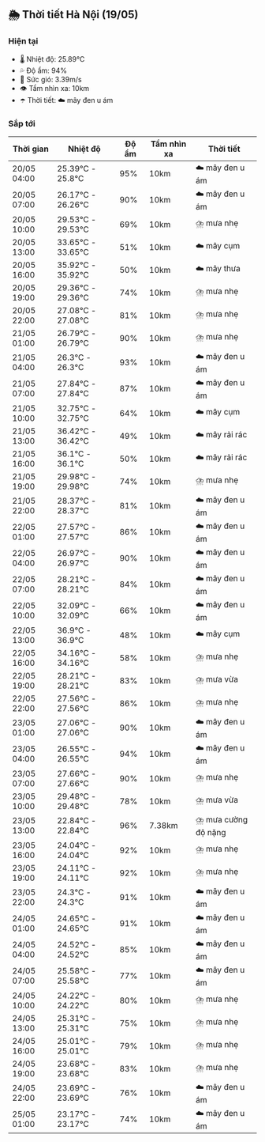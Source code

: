 ## 🌦️ Thời tiết Hà Nội (19/05)

### Hiện tại

- 🌡️ Nhiệt độ: 25.89℃
- 💦 Độ ẩm: 94%
- 💨 Sức gió: 3.39m/s
- 👁️ Tầm nhìn xa: 10km
- ☂️ Thời tiết: ☁️ mây đen u ám

### Sắp tới

| Thời gian | Nhiệt độ | Độ ẩm | Tầm nhìn xa | Thời tiết |
| --- | --- | --- | --- | --- |
| 20/05 04:00 | 25.39℃ - 25.8℃ | 95% | 10km | ☁️ mây đen u ám |
| 20/05 07:00 | 26.17℃ - 26.26℃ | 90% | 10km | ☁️ mây đen u ám |
| 20/05 10:00 | 29.53℃ - 29.53℃ | 69% | 10km | ⛈️ mưa nhẹ |
| 20/05 13:00 | 33.65℃ - 33.65℃ | 51% | 10km | ☁️ mây cụm |
| 20/05 16:00 | 35.92℃ - 35.92℃ | 50% | 10km | ☁️ mây thưa |
| 20/05 19:00 | 29.36℃ - 29.36℃ | 74% | 10km | ⛈️ mưa nhẹ |
| 20/05 22:00 | 27.08℃ - 27.08℃ | 81% | 10km | ⛈️ mưa nhẹ |
| 21/05 01:00 | 26.79℃ - 26.79℃ | 90% | 10km | ⛈️ mưa nhẹ |
| 21/05 04:00 | 26.3℃ - 26.3℃ | 93% | 10km | ☁️ mây đen u ám |
| 21/05 07:00 | 27.84℃ - 27.84℃ | 87% | 10km | ☁️ mây đen u ám |
| 21/05 10:00 | 32.75℃ - 32.75℃ | 64% | 10km | ☁️ mây cụm |
| 21/05 13:00 | 36.42℃ - 36.42℃ | 49% | 10km | ☁️ mây rải rác |
| 21/05 16:00 | 36.1℃ - 36.1℃ | 50% | 10km | ☁️ mây rải rác |
| 21/05 19:00 | 29.98℃ - 29.98℃ | 74% | 10km | ⛈️ mưa nhẹ |
| 21/05 22:00 | 28.37℃ - 28.37℃ | 81% | 10km | ☁️ mây đen u ám |
| 22/05 01:00 | 27.57℃ - 27.57℃ | 86% | 10km | ☁️ mây đen u ám |
| 22/05 04:00 | 26.97℃ - 26.97℃ | 90% | 10km | ☁️ mây đen u ám |
| 22/05 07:00 | 28.21℃ - 28.21℃ | 84% | 10km | ☁️ mây đen u ám |
| 22/05 10:00 | 32.09℃ - 32.09℃ | 66% | 10km | ☁️ mây đen u ám |
| 22/05 13:00 | 36.9℃ - 36.9℃ | 48% | 10km | ☁️ mây cụm |
| 22/05 16:00 | 34.16℃ - 34.16℃ | 58% | 10km | ⛈️ mưa nhẹ |
| 22/05 19:00 | 28.21℃ - 28.21℃ | 83% | 10km | ⛈️ mưa vừa |
| 22/05 22:00 | 27.56℃ - 27.56℃ | 86% | 10km | ⛈️ mưa nhẹ |
| 23/05 01:00 | 27.06℃ - 27.06℃ | 90% | 10km | ☁️ mây đen u ám |
| 23/05 04:00 | 26.55℃ - 26.55℃ | 94% | 10km | ☁️ mây đen u ám |
| 23/05 07:00 | 27.66℃ - 27.66℃ | 90% | 10km | ⛈️ mưa nhẹ |
| 23/05 10:00 | 29.48℃ - 29.48℃ | 78% | 10km | ⛈️ mưa vừa |
| 23/05 13:00 | 22.84℃ - 22.84℃ | 96% | 7.38km | ⛈️ mưa cường độ nặng |
| 23/05 16:00 | 24.04℃ - 24.04℃ | 92% | 10km | ⛈️ mưa nhẹ |
| 23/05 19:00 | 24.11℃ - 24.11℃ | 92% | 10km | ⛈️ mưa nhẹ |
| 23/05 22:00 | 24.3℃ - 24.3℃ | 91% | 10km | ☁️ mây đen u ám |
| 24/05 01:00 | 24.65℃ - 24.65℃ | 91% | 10km | ☁️ mây đen u ám |
| 24/05 04:00 | 24.52℃ - 24.52℃ | 85% | 10km | ☁️ mây đen u ám |
| 24/05 07:00 | 25.58℃ - 25.58℃ | 77% | 10km | ☁️ mây đen u ám |
| 24/05 10:00 | 24.22℃ - 24.22℃ | 80% | 10km | ⛈️ mưa nhẹ |
| 24/05 13:00 | 25.31℃ - 25.31℃ | 75% | 10km | ⛈️ mưa nhẹ |
| 24/05 16:00 | 25.01℃ - 25.01℃ | 79% | 10km | ⛈️ mưa nhẹ |
| 24/05 19:00 | 23.68℃ - 23.68℃ | 83% | 10km | ⛈️ mưa nhẹ |
| 24/05 22:00 | 23.69℃ - 23.69℃ | 76% | 10km | ☁️ mây đen u ám |
| 25/05 01:00 | 23.17℃ - 23.17℃ | 74% | 10km | ☁️ mây đen u ám |
